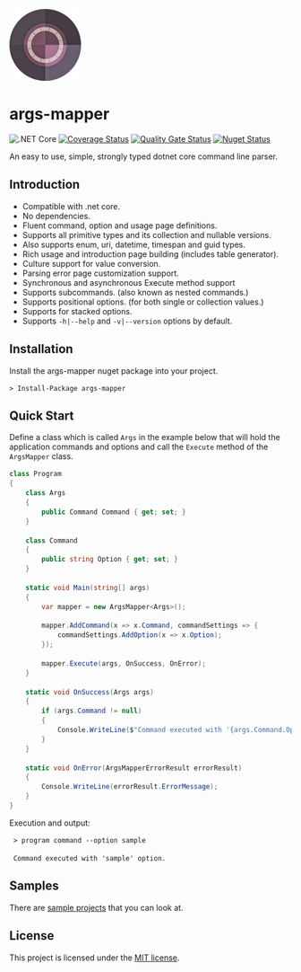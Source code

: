 ![logo](https://raw.githubusercontent.com/akanmuratcimen/args-mapper/master/args-mapper.png)

# args-mapper

![.NET Core](https://github.com/akanmuratcimen/args-mapper/workflows/.NET%20Core/badge.svg) [![Coverage Status](https://coveralls.io/repos/github/akanmuratcimen/args-mapper/badge.svg?branch=master)](https://coveralls.io/github/akanmuratcimen/args-mapper?branch=master) [![Quality Gate Status](https://sonarcloud.io/api/project_badges/measure?project=akanmuratcimen_args-mapper&metric=alert_status)](https://sonarcloud.io/dashboard?id=akanmuratcimen_args-mapper) [![Nuget Status](https://buildstats.info/nuget/args-mapper?dWidth=54&includePreReleases=true)](https://www.nuget.org/packages/args-mapper)

An easy to use, simple, strongly typed dotnet core command line parser.

## Introduction

- Compatible with .net core.
- No dependencies.
- Fluent command, option and usage page definitions.
- Supports all primitive types and its collection and nullable versions.
- Also supports enum, uri, datetime, timespan and guid types.
- Rich usage and introduction page building (includes table generator).
- Culture support for value conversion.
- Parsing error page customization support.
- Synchronous and asynchronous Execute method support
- Supports subcommands. (also known as nested commands.)
- Supports positional options. (for both single or collection values.)
- Supports for stacked options.
- Supports `-h|--help` and `-v|--version` options by default.

## Installation

Install the args-mapper nuget package into your project.

```
> Install-Package args-mapper
```

## Quick Start

Define a class which is called `Args` in the example below that will hold the application commands and options and call the `Execute` method of the `ArgsMapper` class. 

```csharp
class Program
{
    class Args
    {
        public Command Command { get; set; }
    }

    class Command
    {
        public string Option { get; set; }
    }

    static void Main(string[] args)
    {
        var mapper = new ArgsMapper<Args>();

        mapper.AddCommand(x => x.Command, commandSettings => {
            commandSettings.AddOption(x => x.Option);
        });

        mapper.Execute(args, OnSuccess, OnError);
    }

    static void OnSuccess(Args args)
    {
        if (args.Command != null)
        {
            Console.WriteLine($"Command executed with '{args.Command.Option}' option.");
        }
    }

    static void OnError(ArgsMapperErrorResult errorResult)
    {
        Console.WriteLine(errorResult.ErrorMessage);
    }
}
```

Execution and output:

```
 > program command --option sample
 
 Command executed with 'sample' option.
```

## Samples  
There are [sample projects](https://github.com/akanmuratcimen/args-mapper/tree/master/samples) that you can look at.  

## License  
This project is licensed under the [MIT license](LICENSE).
